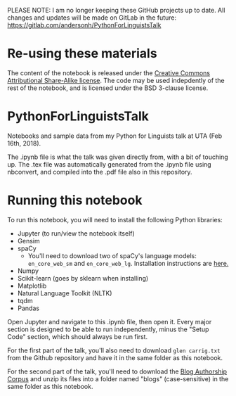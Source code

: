 PLEASE NOTE: I am no longer keeping these GitHub projects up to date.  All changes and updates will be made on GitLab in the future: https://gitlab.com/andersonh/PythonForLinguistsTalk

# Re-using these materials

The content of the notebook is released under the [Creative Commons Attributional Share-Alike license](https://creativecommons.org/licenses/by-sa/4.0/legalcode).  The code may be used indepdently of the rest of the notebook, and is licensed under the BSD 3-clause license.

# PythonForLinguistsTalk
Notebooks and sample data from my Python for Linguists talk at UTA (Feb 16th, 2018).

The .ipynb file is what the talk was given directly from, with a bit of touching up.  The .tex file was automatically generated from the .ipynb file using nbconvert, and compiled into the .pdf file also in this repository.

# Running this notebook

To run this notebook, you will need to install the following Python libraries:
* Jupyter (to run/view the notebook itself)
* Gensim
* spaCy
  * You'll need to download two of spaCy's language models: `en_core_web_sm` and `en_core_web_lg`.  Installation instructions are [here.](https://spacy.io/models/)
* Numpy
* Scikit-learn (goes by sklearn when installing)
* Matplotlib
* Natural Language Toolkit (NLTK)
* tqdm
* Pandas

Open Jupyter and navigate to this .ipynb file, then open it.  Every major section is designed to be able to run independently, minus the "Setup Code" section, which should always be run first.

For the first part of the talk, you'll also need to download `glen carrig.txt` from the Github repository and have it in the same folder as this notebook.

For the second part of the talk, you'll need to download the [Blog Authorship Corpus](http://u.cs.biu.ac.il/~koppel/BlogCorpus.htm) and unzip its files into a folder named "blogs" (case-sensitive) in the same folder as this notebook.
